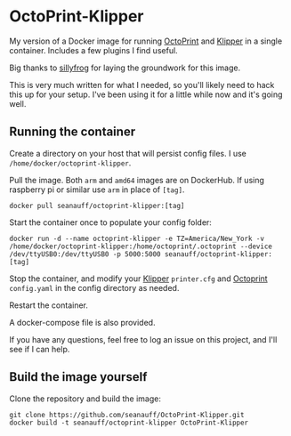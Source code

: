 # OctoPrint-Klipper

My version of a Docker image for running [OctoPrint] and [Klipper] in a single container. Includes a few plugins I find useful.

Big thanks to [sillyfrog](https://github.com/sillyfrog) for laying the groundwork for this image.

This is very much written for what I needed, so you'll likely need to hack this up for your setup. I've been using it for a little while now and it's going well.

## Running the container

Create a directory on your host that will persist config files. I use `/home/docker/octoprint-klipper`.

Pull the image. Both `arm` and `amd64` images are on DockerHub. If using raspberry pi or similar use `arm` in place of `[tag]`.

```shell
docker pull seanauff/octoprint-klipper:[tag]
```

Start the container once to populate your config folder:

```
docker run -d --name octoprint-klipper -e TZ=America/New_York -v /home/docker/octoprint-klipper:/home/octoprint/.octoprint --device /dev/ttyUSB0:/dev/ttyUSB0 -p 5000:5000 seanauff/octoprint-klipper:[tag]
```

Stop the container, and modify your [Klipper] `printer.cfg` and [Octoprint] `config.yaml` in the config directory as needed.

Restart the container.

A docker-compose file is also provided.

If you have any questions, feel free to log an issue on this project, and I'll see if I can help.

## Build the image yourself

Clone the repository and build the image:

```shell
git clone https://github.com/seanauff/OctoPrint-Klipper.git
docker build -t seanauff/octoprint-klipper OctoPrint-Klipper
```

[Octoprint]: https://github.com/foosel/OctoPrint
[Klipper]: https://github.com/KevinOConnor/klipper
